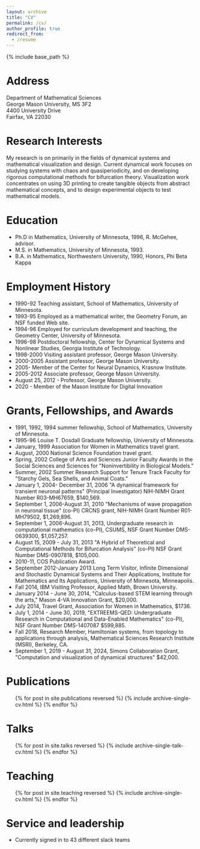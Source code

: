 ```yaml
---
layout: archive
title: "CV"
permalink: /cv/
author_profile: true
redirect_from:
  - /resume
---
```


{% include base_path %}

Address
======

Department of Mathematical Sciences  
George Mason University, MS 3F2   
4400 University Drive  
Fairfax, VA 22030   

Research Interests
======

My research is on primarily in the fields of dynamical systems and mathematical visualization and design.  Current dynamical work focuses on studying systems with chaos and quasiperiodicity, and on developing rigorous computational methods for bifurcation theory. Visualization work concentrates on using 3D printing to create tangible objects from abstract mathematical concepts, and to design experimental objects to test mathematical models. 

Education
======
* Ph.D in Mathematics, University of Minnesota, 1996, R. McGehee, advisor.
* M.S. in Mathematics, University of Minnesota, 1993.
* B.A. in Mathematics, Northwestern University, 1990, Honors, Phi Beta Kappa

Employment History
======

- 1990-92 Teaching assistant, School of Mathematics, University of Minnesota.
- 1993-95 Employed as a mathematical writer, the Geometry Forum, an NSF funded Web site.
- 1994-96 Employed for curriculum development and teaching, the Geometry Center, University of Minnesota.
- 1996-98 Postdoctoral fellowship, Center for Dynamical Systems and Nonlinear Studies, Georgia Institute of Technology.
- 1998-2000 Visiting assistant professor, George Mason University.
- 2000-2005 Assistant professor, George Mason University.
- 2005- Member of the Center for Neural Dynamics, Krasnow Institute.
- 2005-2012 Associate professor, George Mason University.
- August 25, 2012 - Professor, George Mason University.
- 2020 - Member of the Mason Institute for Digital Innovation

Grants, Fellowships, and Awards
======

- 1991, 1992, 1994 summer fellowship, School of Mathematics, University of Minnesota.
- 1995-96 Louise T. Dosdall Graduate fellowship, University of Minnesota.
- January, 1999 Association for Women in Mathematics travel grant.
- August, 2000 National Science Foundation travel grant.
- Spring, 2002 College of Arts and Sciences Junior Faculty Awards in the Social Sciences and Sciences for "Noninvertibility in Biological Models."
- Summer, 2002 Summer Research Support for Tenure Track Faculty for "Starchy Gels, Sea Shells, and Animal Coats."
- January 1, 2004- December 31, 2006 "A dynamical framework for transient neuronal patterns" (Principal Investigator) NIH-NIMH Grant Number R03-MH67659, $140,569.
- September 1, 2006-August 31, 2010 "Mechanisms of wave propagation in neuronal tissue" (co-PI) CRCNS grant, NIH-NIMH Grant Number R01-MH79502, $1,269,896.
- September 1, 2006-August 31, 2013, Undergraduate research in computational mathematics (co-PI), CSUMS, NSF Grant Number DMS-0639300, $1,057,257.
- August 15, 2009 - July 31, 2013 "A Hybrid of Theoretical and Computational Methods for Bifurcation Analysis" (co-PI) NSF Grant Number DMS-0907818, $105,000.
- 2010-11, COS Publication Award.
- September 2012-January 2013 Long Term Visitor, Infinite Dimensional and Stochastic Dynamical Systems and Their Applications, Institute for Mathematics and Its Applications, University of Minnesota, Minneapolis.
- Fall 2014, IBM Visiting Professor, Applied Math, Brown University.
- January 2014 - June 30, 2014, "Calculus-based STEM learning through the arts," Mason 4-VA Innovation Grant, $20,000.
- July 2014, Travel Grant, Association for Women in Mathematics, $1736.
- July 1, 2014 - June 30, 2019, "EXTREEMS-QED: Undergraduate Research in Computational and Data-Enabled Mathematics" (co-PI), NSF Grant Number DMS-1407087 $599,885.
- Fall 2018, Research Member, Hamiltonian systems, from topology to applications through analysis, Mathematical Sciences Research Institute (MSRI), Berkeley, CA.
- September 1, 2019 - August 31, 2024, Simons Collaboration Grant, "Computation and visualization of dynamical structures" $42,000.

Publications
======
  <ul>{% for post in site.publications reversed %}
    {% include archive-single-cv.html %}
  {% endfor %}</ul>
  
Talks
======
  <ul>{% for post in site.talks reversed %}
    {% include archive-single-talk-cv.html  %}
  {% endfor %}</ul>
  
Teaching
======
  <ul>{% for post in site.teaching reversed %}
    {% include archive-single-cv.html %}
  {% endfor %}</ul>
  
Service and leadership
======
* Currently signed in to 43 different slack teams


